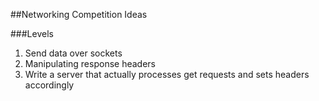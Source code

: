 ##Networking Competition Ideas

###Levels

1. Send data over sockets
2. Manipulating response headers
3. Write a server that actually processes get requests and sets headers accordingly